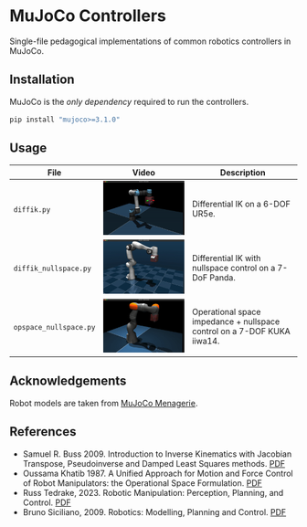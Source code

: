 # MuJoCo Controllers

Single-file pedagogical implementations of common robotics controllers in MuJoCo.

## Installation

MuJoCo is the _only dependency_ required to run the controllers.

```bash
pip install "mujoco>=3.1.0"
```

## Usage

| File                   | Video                             | Description                                                             |
| ---------------------- | --------------------------------- | ----------------------------------------------------------------------- |
| `diffik.py`            | ![image info](./images/ur5e.gif)  | Differential IK on a 6-DOF UR5e.                                        |
| `diffik_nullspace.py`  | ![image info](./images/panda.gif) | Differential IK with nullspace control on a 7-DoF Panda.                |
| `opspace_nullspace.py` | ![image info](./images/iiwa.gif)  | Operational space impedance + nullspace control on a 7-DOF KUKA iiwa14. |

## Acknowledgements

Robot models are taken from [MuJoCo Menagerie](https://github.com/google-deepmind/mujoco_menagerie).

## References

- Samuel R. Buss 2009. Introduction to Inverse Kinematics with Jacobian Transpose, Pseudoinverse and Damped Least Squares methods. [PDF](https://www.cs.cmu.edu/~15464-s13/lectures/lecture6/iksurvey.pdf)
- Oussama Khatib 1987. A Unified Approach for Motion and Force Control of Robot Manipulators: the Operational Space Formulation. [PDF](https://khatib.stanford.edu/publications/pdfs/Khatib_1987_RA.pdf)
- Russ Tedrake, 2023. Robotic Manipulation: Perception, Planning, and Control. [PDF](http://manipulation.mit.edu)
- Bruno Siciliano, 2009. Robotics: Modelling, Planning and Control. [PDF](https://link.springer.com/book/10.1007/978-1-84628-642-1)
